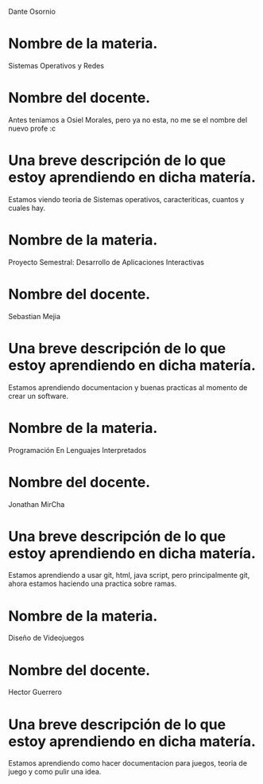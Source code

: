 Dante Osornio
# Nombre de la materia.
Sistemas Operativos y Redes
# Nombre del docente.
Antes teniamos a Osiel Morales, pero ya no esta, no me se el nombre del nuevo profe :c
# Una breve descripción de lo que estoy aprendiendo en dicha matería.
Estamos viendo teoria de Sistemas operativos, caracteriticas, cuantos y cuales hay.
# Nombre de la materia.
Proyecto Semestral: Desarrollo de Aplicaciones Interactivas
# Nombre del docente.
Sebastian Mejia
# Una breve descripción de lo que estoy aprendiendo en dicha matería.
Estamos aprendiendo documentacion y buenas practicas al momento de crear un software.
# Nombre de la materia.
Programación En Lenguajes Interpretados
# Nombre del docente.
Jonathan MirCha
# Una breve descripción de lo que estoy aprendiendo en dicha matería.
Estamos aprendiendo a usar git, html, java script, pero principalmente git, ahora estamos haciendo una practica sobre ramas.
# Nombre de la materia.
Diseño de Videojuegos
# Nombre del docente.
Hector Guerrero
# Una breve descripción de lo que estoy aprendiendo en dicha matería.
Estamos aprendiendo como hacer documentacion para juegos, teoria de juego y como pulir una idea.
